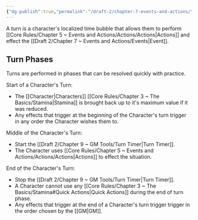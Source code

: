 ```yaml
---
{"dg-publish":true,"permalink":"/draft-2/chapter-7-events-and-actions/turns/"}
---
```


A turn is a character's localized time bubble that allows them to perform [[Core Rules/Chapter 5 ~ Events and Actions/Actions/Actions\|Actions]] and effect the [[Draft 2/Chapter 7 ~ Events and Actions/Events\|Event]].

## Turn Phases
Turns are performed in phases that can be resolved quickly with practice.

Start of a Character's Turn:
- The [[Character\|Characters]] [[Core Rules/Chapter 3 ~ The Basics/Stamina\|Stamina]] is brought back up to it's maximum value if it was reduced.
- Any effects that trigger at the beginning of the Character's turn trigger in any order the Character wishes them to.

Middle of the Character's Turn:
- Start the [[Draft 2/Chapter 9 ~ GM Tools/Turn Timer\|Turn Timer]].
- The Character uses [[Core Rules/Chapter 5 ~ Events and Actions/Actions/Actions\|Actions]] to effect the situation.

End of the Character's Turn:
- Stop the [[Draft 2/Chapter 9 ~ GM Tools/Turn Timer\|Turn Timer]].
- A Character cannot use any [[Core Rules/Chapter 3 ~ The Basics/Stamina#Quick Actions\|Quick Actions]] during the end of turn phase.
- Any effects that trigger at the end of a Character's turn trigger trigger in the order chosen by the [[GM\|GM]].

